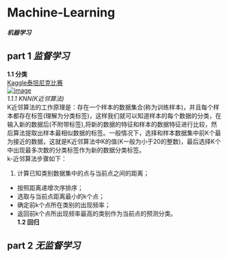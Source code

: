 # Machine-Learning
***机器学习***
## part 1  *监督学习*   
**1.1 分类**  
[Kaggle泰坦尼克比赛](https://github.com/huangzy97/Titanic/edit/master/Titanic.py)   
[![image](https://github.com/huangzy97/lib/blob/master/timg.png)](https://www.kaggle.com/c/titanic)    
*1.1.1 KNN(K近邻算法)*  
    K近邻算法的工作原理是：存在一个样本的数据集合(称为训练样本)，并且每个样本都存在标签(理解为分类标签)，这样我们就可以知道样本的每个数据的分类，在输入新的数据后(不附带标签),将新的数据的特征和样本的数据特征进行比较，然后算法提取出样本最相似数据的标签。一般情况下，选择和样本数据集中前K个最为接近的数据，这就是K近邻算法中K的值(K一般为小于20的整数)，最后选择K个中出现最多次数的分类标签作为新的数据分类标签。  
    k-近邻算法步骤如下：
1. 计算已知类别数据集中的点与当前点之间的距离；
* 按照距离递增次序排序；
* 选取与当前点距离最小的k个点；
* 确定前k个点所在类别的出现频率；
* 返回前k个点所出现频率最高的类别作为当前点的预测分类。  
**1.2 回归**    
## part 2  *无监督学习*  

